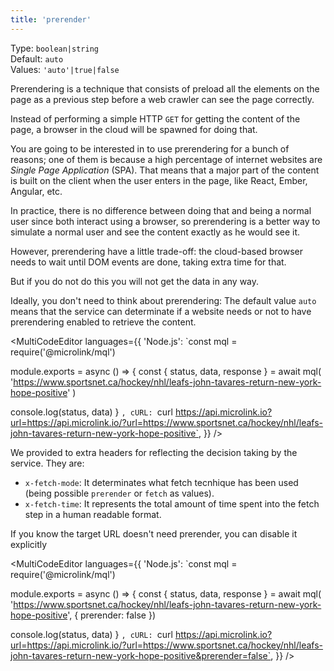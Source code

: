 ```yaml
---
title: 'prerender'
--- 
```


Type: `boolean|string`<br/>
Default: `auto`<br/>
Values: `'auto'|true|false`

Prerendering is a technique that consists of preload all the elements on the page as a previous step before a web crawler can see the page correctly.

Instead of performing a simple HTTP `GET` for getting the content of the page, a browser in the cloud will be spawned for doing that.

You are going to be interested in to use prerendering for a bunch of reasons; one of them is because a high percentage of internet websites are *Single Page Application* (SPA). That means that a major part of the content is built on the client when the user enters in the page, like React, Ember, Angular, etc.

In practice, there is no difference between doing that and being a normal user since both interact using a browser, so prerendering is a better way to simulate a normal user and see the content exactly as he would see it.

However, prerendering have a little trade-off: the cloud-based browser needs to wait until DOM events are done, taking extra time for that.

But if you do not do this you will not get the data in any way.

Ideally, you don't need to think about prerendering: The default value `auto` means that the service can determinate if a website needs or not to have prerendering enabled to retrieve the content.

<MultiCodeEditor languages={{
  'Node.js': `const mql = require('@microlink/mql')
 
module.exports = async () => {
  const { status, data, response } = await mql(
    'https://www.sportsnet.ca/hockey/nhl/leafs-john-tavares-return-new-york-hope-positive'
  )
  
  console.log(status, data)
}
  `,
  cURL: `curl https://api.microlink.io?url=https://api.microlink.io/?url=https://www.sportsnet.ca/hockey/nhl/leafs-john-tavares-return-new-york-hope-positive`, 
  }} 
/>

We provided to extra headers for reflecting the decision taking by the service. They are:

- `x-fetch-mode`: It determinates what fetch tecnhique has been used (being possible `prerender` or `fetch` as values).
- `x-fetch-time`: It represents the total amount of time spent into the fetch step in a human readable format.

If you know the target URL doesn't need prerender, you can disable it explicitly

<MultiCodeEditor languages={{
  'Node.js': `const mql = require('@microlink/mql')
 
module.exports = async () => {
  const { status, data, response } = await mql(
    'https://www.sportsnet.ca/hockey/nhl/leafs-john-tavares-return-new-york-hope-positive', {
      prerender: false
  })
  
 console.log(status, data)
}
  `,
  cURL: `curl https://api.microlink.io?url=https://api.microlink.io/?url=https://www.sportsnet.ca/hockey/nhl/leafs-john-tavares-return-new-york-hope-positive&prerender=false`, 
  }} 
/>
